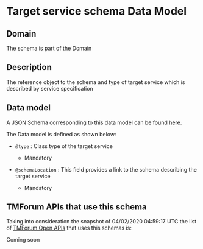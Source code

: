 # Target service schema Data Model

## Domain

The  schema is part of the  Domain

## Description

The reference object to the schema and type of target service which is described by service specification

## Data model

A JSON Schema corresponding to this data model can be found
[here](https://github.com/tmforum-rand/schemas/blob/candidates/Service/TargetServiceSchema.schema.json).

The Data model is defined as shown below:

- `@type` : Class type of the target service

  - Mandatory


- `@schemaLocation` : This field provides a link to the schema describing the target service

  - Mandatory






## TMForum APIs that use this schema

Taking into consideration the snapshot of 04/02/2020 04:59:17 UTC the list of [TMForum Open APIs](https://www.tmforum.org/open-apis/) that uses this schemas is:

Coming soon